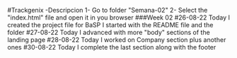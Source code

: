 #Trackgenix
    -Descripcion
    1- Go to folder "Semana-02"
    2- Select the "index.html" file and open it in you browser
###Week 02
    #26-08-22
        Today I created the project file for BaSP
        I started with the README file and the folder
    #27-08-22 
        Today I advanced with more "body" sections of the landing page
    #28-08-22
    Today I worked on Company section plus another ones
    #30-08-22
    Today I complete the last section along with the footer
